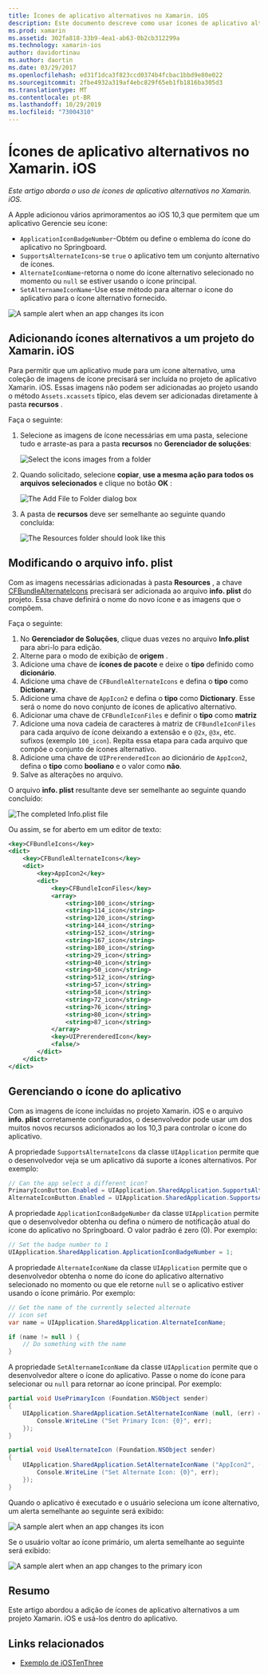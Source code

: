 ```yaml
---
title: Ícones de aplicativo alternativos no Xamarin. iOS
description: Este documento descreve como usar ícones de aplicativo alternativos no Xamarin. iOS. Ele aborda como adicionar esses ícones a um projeto Xamarin. iOS, como modificar o arquivo info. plist e como gerenciar o ícone do aplicativo programaticamente.
ms.prod: xamarin
ms.assetid: 302fa818-33b9-4ea1-ab63-0b2cb312299a
ms.technology: xamarin-ios
author: davidortinau
ms.author: daortin
ms.date: 03/29/2017
ms.openlocfilehash: ed31f1dca3f823ccd0374b4fcbac1bbd9e80e022
ms.sourcegitcommit: 2fbe4932a319af4ebc829f65eb1fb1816ba305d3
ms.translationtype: MT
ms.contentlocale: pt-BR
ms.lasthandoff: 10/29/2019
ms.locfileid: "73004310"
---
```

# <a name="alternate-app-icons-in-xamarinios"></a>Ícones de aplicativo alternativos no Xamarin. iOS

_Este artigo aborda o uso de ícones de aplicativo alternativos no Xamarin. iOS._

A Apple adicionou vários aprimoramentos ao iOS 10,3 que permitem que um aplicativo Gerencie seu ícone:

- `ApplicationIconBadgeNumber`-Obtém ou define o emblema do ícone do aplicativo no Springboard.
- `SupportsAlternateIcons`-se `true` o aplicativo tem um conjunto alternativo de ícones.
- `AlternateIconName`-retorna o nome do ícone alternativo selecionado no momento ou `null` se estiver usando o ícone principal.
- `SetAlternameIconName`-Use esse método para alternar o ícone do aplicativo para o ícone alternativo fornecido.

![](alternate-app-icons-images/icons04.png "A sample alert when an app changes its icon")

<a name="Adding-Alternate-Icons" />

## <a name="adding-alternate-icons-to-a-xamarinios-project"></a>Adicionando ícones alternativos a um projeto do Xamarin. iOS

Para permitir que um aplicativo mude para um ícone alternativo, uma coleção de imagens de ícone precisará ser incluída no projeto de aplicativo Xamarin. iOS. Essas imagens não podem ser adicionadas ao projeto usando o método `Assets.xcassets` típico, elas devem ser adicionadas diretamente à pasta **recursos** .

Faça o seguinte:

1. Selecione as imagens de ícone necessárias em uma pasta, selecione tudo e arraste-as para a pasta **recursos** no **Gerenciador de soluções**:

    ![](alternate-app-icons-images/icons00.png "Select the icons images from a folder")

2. Quando solicitado, selecione **copiar**, **use a mesma ação para todos os arquivos selecionados** e clique no botão **OK** :

    ![](alternate-app-icons-images/icons02.png "The Add File to Folder dialog box")

3. A pasta de **recursos** deve ser semelhante ao seguinte quando concluída:

    ![](alternate-app-icons-images/icons01.png "The Resources folder should look like this")

<a name="Modifying-the-Info.plist-File" />

## <a name="modifying-the-infoplist-file"></a>Modificando o arquivo info. plist

Com as imagens necessárias adicionadas à pasta **Resources** , a chave [CFBundleAlternateIcons](https://developer.apple.com/library/content/documentation/General/Reference/InfoPlistKeyReference/Articles/CoreFoundationKeys.html#//apple_ref/doc/uid/TP40009249-SW13) precisará ser adicionada ao arquivo **info. plist** do projeto. Essa chave definirá o nome do novo ícone e as imagens que o compõem.

Faça o seguinte:

1. No **Gerenciador de Soluções**, clique duas vezes no arquivo **Info.plist** para abri-lo para edição.
2. Alterne para o modo de exibição de **origem** .
3. Adicione uma chave de **ícones de pacote** e deixe o **tipo** definido como **dicionário**.
4. Adicione uma chave de `CFBundleAlternateIcons` e defina o **tipo** como **Dictionary**.
5. Adicione uma chave de `AppIcon2` e defina o **tipo** como **Dictionary**. Esse será o nome do novo conjunto de ícones de aplicativo alternativo.
6. Adicionar uma chave de `CFBundleIconFiles` e definir o **tipo** como **matriz**
7. Adicione uma nova cadeia de caracteres à matriz de `CFBundleIconFiles` para cada arquivo de ícone deixando a extensão e o `@2x`, `@3x`, etc. sufixos (exemplo `100_icon`). Repita essa etapa para cada arquivo que compõe o conjunto de ícones alternativo.
8. Adicione uma chave de `UIPrerenderedIcon` ao dicionário de `AppIcon2`, defina o **tipo** como **booliano** e o valor como **não**.
9. Salve as alterações no arquivo.

O arquivo **info. plist** resultante deve ser semelhante ao seguinte quando concluído:

![](alternate-app-icons-images/icons03.png "The completed Info.plist file")

Ou assim, se for aberto em um editor de texto:

```xml
<key>CFBundleIcons</key>
<dict>
    <key>CFBundleAlternateIcons</key>
    <dict>
        <key>AppIcon2</key>
        <dict>
            <key>CFBundleIconFiles</key>
            <array>
                <string>100_icon</string>
                <string>114_icon</string>
                <string>120_icon</string>
                <string>144_icon</string>
                <string>152_icon</string>
                <string>167_icon</string>
                <string>180_icon</string>
                <string>29_icon</string>
                <string>40_icon</string>
                <string>50_icon</string>
                <string>512_icon</string>
                <string>57_icon</string>
                <string>58_icon</string>
                <string>72_icon</string>
                <string>76_icon</string>
                <string>80_icon</string>
                <string>87_icon</string>
            </array>
            <key>UIPrerenderedIcon</key>
            <false/>
        </dict>
    </dict>
</dict>
```

<a name="Managing-the-Apps-Icon" />

## <a name="managing-the-apps-icon"></a>Gerenciando o ícone do aplicativo 

Com as imagens de ícone incluídas no projeto Xamarin. iOS e o arquivo **info. plist** corretamente configurados, o desenvolvedor pode usar um dos muitos novos recursos adicionados ao Ios 10,3 para controlar o ícone do aplicativo.

A propriedade `SupportsAlternateIcons` da classe `UIApplication` permite que o desenvolvedor veja se um aplicativo dá suporte a ícones alternativos. Por exemplo:

```csharp
// Can the app select a different icon?
PrimaryIconButton.Enabled = UIApplication.SharedApplication.SupportsAlternateIcons;
AlternateIconButton.Enabled = UIApplication.SharedApplication.SupportsAlternateIcons;
```

A propriedade `ApplicationIconBadgeNumber` da classe `UIApplication` permite que o desenvolvedor obtenha ou defina o número de notificação atual do ícone do aplicativo no Springboard. O valor padrão é zero (0). Por exemplo:

```csharp
// Set the badge number to 1
UIApplication.SharedApplication.ApplicationIconBadgeNumber = 1;
```

A propriedade `AlternateIconName` da classe `UIApplication` permite que o desenvolvedor obtenha o nome do ícone do aplicativo alternativo selecionado no momento ou que ele retorne `null` se o aplicativo estiver usando o ícone primário. Por exemplo:

```csharp
// Get the name of the currently selected alternate
// icon set
var name = UIApplication.SharedApplication.AlternateIconName;

if (name != null ) {
    // Do something with the name
}
```

A propriedade `SetAlternameIconName` da classe `UIApplication` permite que o desenvolvedor altere o ícone do aplicativo. Passe o nome do ícone para selecionar ou `null` para retornar ao ícone principal. Por exemplo:

```csharp
partial void UsePrimaryIcon (Foundation.NSObject sender)
{
    UIApplication.SharedApplication.SetAlternateIconName (null, (err) => {
        Console.WriteLine ("Set Primary Icon: {0}", err);
    });
}

partial void UseAlternateIcon (Foundation.NSObject sender)
{
    UIApplication.SharedApplication.SetAlternateIconName ("AppIcon2", (err) => {
        Console.WriteLine ("Set Alternate Icon: {0}", err);
    });
}
```

Quando o aplicativo é executado e o usuário seleciona um ícone alternativo, um alerta semelhante ao seguinte será exibido:

![](alternate-app-icons-images/icons04.png "A sample alert when an app changes its icon")

Se o usuário voltar ao ícone primário, um alerta semelhante ao seguinte será exibido:

![](alternate-app-icons-images/icons05.png "A sample alert when an app changes to the primary icon")

<a name="Summary" />

## <a name="summary"></a>Resumo

Este artigo abordou a adição de ícones de aplicativo alternativos a um projeto Xamarin. iOS e usá-los dentro do aplicativo.

## <a name="related-links"></a>Links relacionados

- [Exemplo de iOSTenThree](https://docs.microsoft.com/samples/xamarin/ios-samples/ios10-iostenthree/)
